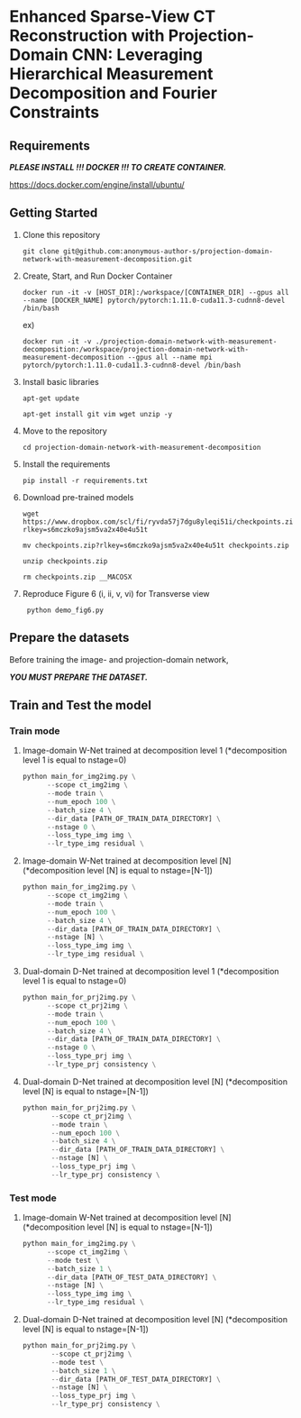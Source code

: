 # Enhanced Sparse-View CT Reconstruction with Projection-Domain CNN: Leveraging Hierarchical Measurement Decomposition and Fourier Constraints

## Requirements
___PLEASE INSTALL !!! DOCKER !!! TO CREATE CONTAINER.___

https://docs.docker.com/engine/install/ubuntu/

## Getting Started

1. Clone this repository
   ```
   git clone git@github.com:anonymous-author-s/projection-domain-network-with-measurement-decomposition.git
   ```

2. Create, Start, and Run Docker Container
   ```
   docker run -it -v [HOST_DIR]:/workspace/[CONTAINER_DIR] --gpus all --name [DOCKER_NAME] pytorch/pytorch:1.11.0-cuda11.3-cudnn8-devel /bin/bash
   ```

   ex) 
   ```
   docker run -it -v ./projection-domain-network-with-measurement-decomposition:/workspace/projection-domain-network-with-measurement-decomposition --gpus all --name mpi pytorch/pytorch:1.11.0-cuda11.3-cudnn8-devel /bin/bash
   ```

3. Install basic libraries
   ```
   apt-get update
   ```

   ```
   apt-get install git vim wget unzip -y
   ```

4. Move to the repository
   ```
   cd projection-domain-network-with-measurement-decomposition
   ```

5. Install the requirements
   ```
   pip install -r requirements.txt
   ```

6. Download pre-trained models
   ```
   wget https://www.dropbox.com/scl/fi/ryvda57j7dgu8yleqi51i/checkpoints.zip?rlkey=s6mczko9ajsm5va2x40e4u51t
   ```
   
   ```
   mv checkpoints.zip?rlkey=s6mczko9ajsm5va2x40e4u51t checkpoints.zip 
   ```
   
   ```
   unzip checkpoints.zip
   ```

   ```
   rm checkpoints.zip __MACOSX
   ```

7. Reproduce Figure 6 (i, ii, v, vi) for Transverse view
   ```
    python demo_fig6.py
   ```


## Prepare the datasets
Before training the image- and projection-domain network, 

___YOU MUST PREPARE THE DATASET.___


## Train and Test the model
### Train mode
1. Image-domain W-Net trained at decomposition level 1 (*decomposition level 1 is equal to nstage=0)
   ```python
   python main_for_img2img.py \
         --scope ct_img2img \
         --mode train \
         --num_epoch 100 \
         --batch_size 4 \
         --dir_data [PATH_OF_TRAIN_DATA_DIRECTORY] \
         --nstage 0 \
         --loss_type_img img \
         --lr_type_img residual \
   ```

2. Image-domain W-Net trained at decomposition level [N] (*decomposition level [N] is equal to nstage=[N-1])
     ```python
     python main_for_img2img.py \
           --scope ct_img2img \
           --mode train \
           --num_epoch 100 \
           --batch_size 4 \
           --dir_data [PATH_OF_TRAIN_DATA_DIRECTORY] \
           --nstage [N] \
           --loss_type_img img \
           --lr_type_img residual \
     ```

3. Dual-domain D-Net trained at decomposition level 1 (*decomposition level 1 is equal to nstage=0)
     ```python
     python main_for_prj2img.py \
           --scope ct_prj2img \
           --mode train \
           --num_epoch 100 \
           --batch_size 4 \
           --dir_data [PATH_OF_TRAIN_DATA_DIRECTORY] \
           --nstage 0 \
           --loss_type_prj img \
           --lr_type_prj consistency \
     ```

4. Dual-domain D-Net trained at decomposition level [N] (*decomposition level [N] is equal to nstage=[N-1])
    ```python
    python main_for_prj2img.py \
           --scope ct_prj2img \
           --mode train \
           --num_epoch 100 \
           --batch_size 4 \
           --dir_data [PATH_OF_TRAIN_DATA_DIRECTORY] \
           --nstage [N] \
           --loss_type_prj img \
           --lr_type_prj consistency \
    ```
      
### Test mode
1. Image-domain W-Net trained at decomposition level [N] (*decomposition level [N] is equal to nstage=[N-1])
    ```python
    python main_for_img2img.py \
          --scope ct_img2img \
          --mode test \
          --batch_size 1 \
          --dir_data [PATH_OF_TEST_DATA_DIRECTORY] \
          --nstage [N] \
          --loss_type_img img \
          --lr_type_img residual \
    ```

2. Dual-domain D-Net trained at decomposition level [N] (*decomposition level [N] is equal to nstage=[N-1])
    ```python
    python main_for_prj2img.py \
           --scope ct_prj2img \
           --mode test \
           --batch_size 1 \
           --dir_data [PATH_OF_TEST_DATA_DIRECTORY] \
           --nstage [N] \
           --loss_type_prj img \
           --lr_type_prj consistency \
    ```
      